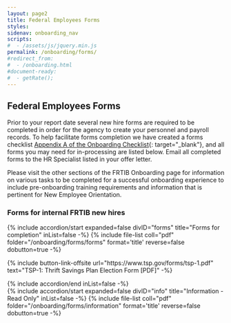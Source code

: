 ```yaml
---
layout: page2
title: Federal Employees Forms
styles:
sidenav: onboarding_nav
scripts:
#  - /assets/js/jquery.min.js
permalink: /onboarding/forms/
#redirect_from:
#  - /onboarding.html
#document-ready:
#  - getRate();
---
```


## Federal Employees Forms

Prior to your report date several new hire forms are required to be completed in order for the agency to create your personnel and payroll records. To help facilitate forms completion we have created a forms checklist [Appendix A of the Onboarding Checklist]({{site.baseurl}}/pdf/onboarding/FRTIB-Onboarding-EmployeeOnly-Checklist-v4.pdf){: target="_blank"}, and all forms you may need for in-processing are listed below. Email all completed forms to the HR Specialist listed in your offer letter.

Please visit the other sections of the FRTIB Onboarding page for information on various tasks to be completed for a successful onboarding experience to include pre-onboarding training requirements and information that is pertinent for New Employee Orientation.

<h3 class="usa-sr-only">Forms for internal FRTIB new hires</h3>
<div class="usa-accordion">
{% include accordion/start expanded=false divID="forms" title="Forms for completion" inList=false -%}
{% include file-list coll="pdf" folder="/onboarding/forms/forms" format='title' reverse=false dobutton=true -%}
<p>
{% include button-link-offsite url="https://www.tsp.gov/forms/tsp-1.pdf" text="TSP-1: Thrift Savings Plan Election Form [PDF]" -%}
</p>
{% include accordion/end  inList=false -%}
</div>
<div class="usa-accordion">
{% include accordion/start expanded=false divID="info" title="Information - Read Only" inList=false -%}
{% include file-list coll="pdf" folder="/onboarding/forms/information" format='title' reverse=false dobutton=true -%}
</div>


<!-- CONTENT END -->
